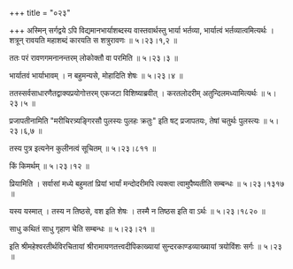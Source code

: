 +++
title = "०२३"

+++
अस्मिन् सर्गद्वये ऽपि विद्यमानभार्याशब्दस्य वास्तवार्थस्तु भार्या भर्तव्या, भार्यात्वं भर्तव्यात्वमित्यर्थः । शत्रून् रावयति महाशब्दं कारयति स शत्रुरावणः  ॥  ५।२३।१,२  ॥   

  

ततः परं रावणगमनानन्तरम् लोकोक्तौ वा परमिति  ॥  ५।२३।३  ॥   

  

भार्यातवं भार्याभावम् । न बहुमन्यसे, मोहादिति शेषः  ॥  ५।२३।४  ॥   

  

ततस्सर्वसाधारणैतद्वाक्यप्रयोगोत्तरम् एकजटा विशिष्याब्रवीत् । करतलोदरीम् अतुन्दिलमध्यामित्यर्थः  ॥  ५।२३।५  ॥   

  

प्रजापतीनामिति "मरीचिरत्र्यङ्गिरसौ पुलस्यः पुलहः क्रतुः" इति षट् प्रजापतयः, तेषां चतुर्थः पुलस्त्यः  ॥  ५।२३।६,७  ॥   

  

तस्य पुत्र इत्यनेन कुलीनत्वं सूचितम्  ॥  ५।२३।८११  ॥   

  

किं किमर्थम्  ॥  ५।२३।१२  ॥   

  

प्रियामिति । सर्वासां मध्ये बहुमतां प्रियां भार्यां मन्दोदरीमपि त्यक्त्वा त्वामुपैष्यतीति सम्बन्धः  ॥  ५।२३।१३१७  ॥   

  

यस्य यस्मात् । तस्य न तिष्ठसे, वश इति शेषः । तस्मै न तिष्ठस इति वा ऽर्थः  ॥  ५।२३।१८२०  ॥   

  

साधु कथितं साधु गृहाण चेति सम्बन्धः  ॥  ५।२३।२१  ॥   

  

इति श्रीमहेश्वरतीर्थविरचितायां श्रीरामायणतत्त्वदीपिकाख्यायां सुन्दरकाण्डव्याख्यायां त्रयोविंशः सर्गः  ॥  ५।२३  ॥   

  

